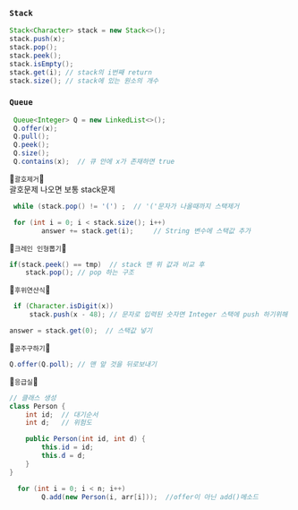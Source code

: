### **`Stack`**
```java
Stack<Character> stack = new Stack<>();
stack.push(x);
stack.pop();
stack.peek();
stack.isEmpty();
stack.get(i); // stack의 i번째 return
stack.size(); // stack에 있는 원소의 개수
```

### **`Queue`**
```java
 Queue<Integer> Q = new LinkedList<>();
 Q.offer(x); 
 Q.pull();
 Q.peek();
 Q.size();
 Q.contains(x);  // 큐 안에 x가 존재하면 true
```


🦝`괄호제거`🦝 </br>
괄호문제 나오면 보통 stack문제
```java
 while (stack.pop() != '(') ;  // '('문자가 나올때까지 스택제거

 for (int i = 0; i < stack.size(); i++)
        answer += stack.get(i);     // String 변수에 스택값 추가 
```

🦝`크레인 인형뽑기`🦝 
```java
if(stack.peek() == tmp)  // stack 맨 위 값과 비교 후 
    stack.pop(); // pop 하는 구조
```

🦝`후위연산식`🦝 
```java
 if (Character.isDigit(x)) 
     stack.push(x - 48); // 문자로 입력된 숫자면 Integer 스택에 push 하기위해 -48 

answer = stack.get(0);  // 스택값 넣기
```

🦝`공주구하기`🦝
```java
Q.offer(Q.poll); // 맨 앞 것을 뒤로보내기 
```


🦝`응급실`🦝
```java
// 클래스 생성
class Person {
    int id;  // 대기순서
    int d;   // 위험도

    public Person(int id, int d) {
        this.id = id;
        this.d = d;
    }
}

  for (int i = 0; i < n; i++) 
        Q.add(new Person(i, arr[i]));  //offer이 아닌 add()메소드
        
```
